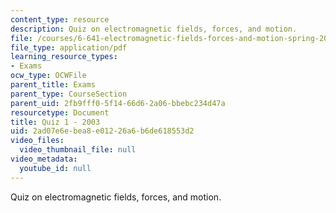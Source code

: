 ```yaml
---
content_type: resource
description: Quiz on electromagnetic fields, forces, and motion.
file: /courses/6-641-electromagnetic-fields-forces-and-motion-spring-2005/2ad07e6ebea8e01226a6b6de618553d2_quiz1.pdf
file_type: application/pdf
learning_resource_types:
- Exams
ocw_type: OCWFile
parent_title: Exams
parent_type: CourseSection
parent_uid: 2fb9fff0-5f14-66d6-2a06-bbebc234d47a
resourcetype: Document
title: Quiz 1 - 2003
uid: 2ad07e6e-bea8-e012-26a6-b6de618553d2
video_files:
  video_thumbnail_file: null
video_metadata:
  youtube_id: null
---
```

Quiz on electromagnetic fields, forces, and motion.

